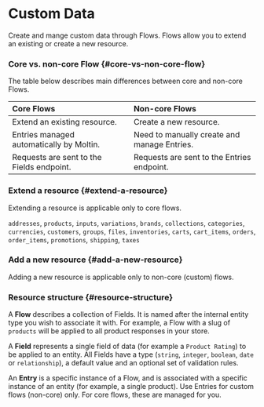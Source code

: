 # Custom Data

Create and mange custom data through Flows. Flows allow you to extend an existing or create a new resource.

### Core vs. non-core Flow {#core-vs-non-core-flow}

The table below describes main differences between core and non-core Flows.

| Core Flows | Non-core Flows |
| :--- | :--- |
| Extend an existing resource. | Create a new resource. |
| Entries managed automatically by Moltin. | Need to manually create and manage Entries. |
| Requests are sent to the Fields endpoint. | Requests are sent to the Entries endpoint. |

### Extend a resource {#extend-a-resource}

Extending a resource is applicable only to core flows.

`addresses`, `products`, `inputs`, `variations`, `brands`, `collections`, `categories`, `currencies`, `customers`, `groups`, `files`, `inventories`, `carts`, `cart_items`, `orders`, `order_items`, `promotions`, `shipping`, `taxes`

### Add a new resource {#add-a-new-resource}

Adding a new resource is applicable only to non-core \(custom\) flows.

### Resource structure {#resource-structure}

A **Flow** describes a collection of Fields. It is named after the internal entity type you wish to associate it with. For example, a Flow with a slug of `products` will be applied to all product responses in your store.

A **Field** represents a single field of data \(for example a `Product Rating`\) to be applied to an entity. All Fields have a type \(`string`, `integer`, `boolean`, `date` or `relationship`\), a default value and an optional set of validation rules.

An **Entry** is a specific instance of a Flow, and is associated with a specific instance of an entity \(for example, a single product\). Use Entries for custom flows \(non-core\) only. For core flows, these are managed for you.


